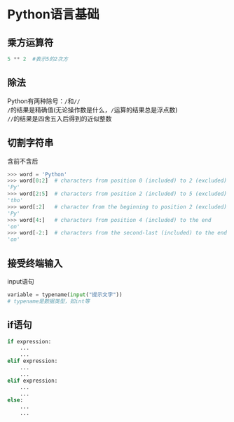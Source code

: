# Python语言基础

## 乘方运算符

```py
5 ** 2  #表示5的2次方
```  

## 除法

Python有两种除号：`/`和`//`  
`/`的结果是精确值(无论操作数是什么，`/`运算的结果总是浮点数)  
`//`的结果是四舍五入后得到的近似整数  

## 切割字符串

含前不含后

```py
>>> word = 'Python'
>>> word[0:2]  # characters from position 0 (included) to 2 (excluded)
'Py'
>>> word[2:5]  # characters from position 2 (included) to 5 (excluded)
'tho'
>>> word[:2]   # character from the beginning to position 2 (excluded)
'Py'
>>> word[4:]   # characters from position 4 (included) to the end
'on'
>>> word[-2:]  # characters from the second-last (included) to the end
'on'
```  

## 接受终端输入

input语句

```py
variable = typename(input("提示文字"))
# typename是数据类型，如int等
```  

## if语句

```py
if expression:
    ...
    ...
elif expression:
    ...
    ...
elif expression:
    ...
    ...
else:
    ...
    ...
```  

